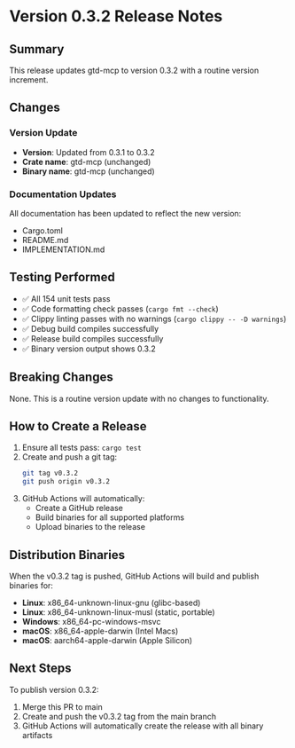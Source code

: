 # Version 0.3.2 Release Notes

## Summary

This release updates gtd-mcp to version 0.3.2 with a routine version increment.

## Changes

### Version Update
- **Version**: Updated from 0.3.1 to 0.3.2
- **Crate name**: gtd-mcp (unchanged)
- **Binary name**: gtd-mcp (unchanged)

### Documentation Updates
All documentation has been updated to reflect the new version:
- Cargo.toml
- README.md
- IMPLEMENTATION.md

## Testing Performed

- ✅ All 154 unit tests pass
- ✅ Code formatting check passes (`cargo fmt --check`)
- ✅ Clippy linting passes with no warnings (`cargo clippy -- -D warnings`)
- ✅ Debug build compiles successfully
- ✅ Release build compiles successfully
- ✅ Binary version output shows 0.3.2

## Breaking Changes

None. This is a routine version update with no changes to functionality.

## How to Create a Release

1. Ensure all tests pass: `cargo test`
2. Create and push a git tag:
   ```bash
   git tag v0.3.2
   git push origin v0.3.2
   ```
3. GitHub Actions will automatically:
   - Create a GitHub release
   - Build binaries for all supported platforms
   - Upload binaries to the release

## Distribution Binaries

When the v0.3.2 tag is pushed, GitHub Actions will build and publish binaries for:
- **Linux**: x86_64-unknown-linux-gnu (glibc-based)
- **Linux**: x86_64-unknown-linux-musl (static, portable)
- **Windows**: x86_64-pc-windows-msvc
- **macOS**: x86_64-apple-darwin (Intel Macs)
- **macOS**: aarch64-apple-darwin (Apple Silicon)

## Next Steps

To publish version 0.3.2:
1. Merge this PR to main
2. Create and push the v0.3.2 tag from the main branch
3. GitHub Actions will automatically create the release with all binary artifacts

